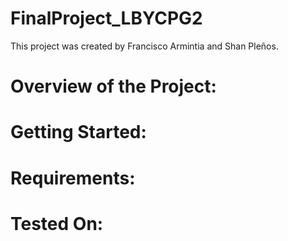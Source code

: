 # FinalProject_LBYCPG2
This project was created by Francisco Armintia and Shan Pleños.

# Overview of the Project:

# Getting Started:

# Requirements:

# Tested On:
